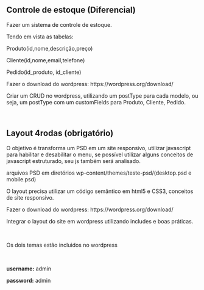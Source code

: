 <!DOCTYPE html>
<html>
<head>
	<meta charset="utf-8">
	<meta http-equiv="X-UA-Compatible" content="IE=edge, chrome=1">
	<meta content="width=device-width, initial-scale=1, maximum-scale=1, user-scalable=yes" name="viewport">
	<link rel="stylesheet" href="wp-admin/css/install.css?ver=20100228" type="text/css" />
</head>
<body>

<h2>Controle de estoque (Diferencial)</h2>
<p>Fazer um sistema de controle de estoque.</p>
Tendo em vista as tabelas:</p>
<p>Produto(id,nome,descrição,preço)</p>
<p>Cliente(id,nome,email,telefone)</p>
<p>Pedido(id_produto, id_cliente)</p>
<p>Fazer o download do wordpress: https://wordpress.org/download/</p>
<p>Criar um CRUD no wordpress, utilizando um postType para cada modelo, ou seja, um postType com um customFields para Produto, Cliente, Pedido.</p>
<br>
<h2>Layout 4rodas (obrigatório)</h2>
<p>O objetivo é transforma um PSD em um site responsivo, utilizar javascript para habilitar e desabilitar o menu, se possível utilizar alguns conceitos de javascript estruturado, seu js também será analisado.</p>
<p>arquivos PSD em diretórios wp-content/themes/teste-psd/(desktop.psd e mobile.psd)</p>
<p>O layout precisa utilizar um código semântico em html5 e CSS3, conceitos de site responsivo.</p>
<p>Fazer o download do wordpress: https://wordpress.org/download/</p>
<p>Integrar o layout do site em wordpress utilizando includes e boas práticas.</p>
<br>
<p>Os dois temas estão incluidos no wordpress</p>
<br>
<p><strong>username:</strong> admin</p>
<p><strong>password:</strong> admin</p>

</body>
</html>
